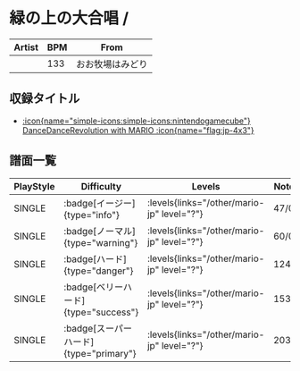 # 緑の上の大合唱 / 

|Artist|BPM|From|
|------|---|----|
||133|おお牧場はみどり|

## 収録タイトル

- [:icon{name="simple-icons:simple-icons:nintendogamecube"} DanceDanceRevolution with MARIO :icon{name="flag:jp-4x3"}](/other/mario-jp)

## 譜面一覧

|PlayStyle|Difficulty|Levels|Notes|Movie|
|---------|----------|------|-----|-----|
|SINGLE| :badge[イージー]{type="info"}| :levels{links="/other/mario-jp" level="?"}|47/0||
|SINGLE| :badge[ノーマル]{type="warning"}| :levels{links="/other/mario-jp" level="?"}|60/0||
|SINGLE| :badge[ハード]{type="danger"}| :levels{links="/other/mario-jp" level="?"}|124/0||
|SINGLE| :badge[ベリーハード]{type="success"}| :levels{links="/other/mario-jp" level="?"}|153/0||
|SINGLE| :badge[スーパーハード]{type="primary"}| :levels{links="/other/mario-jp" level="?"}|203/0||
